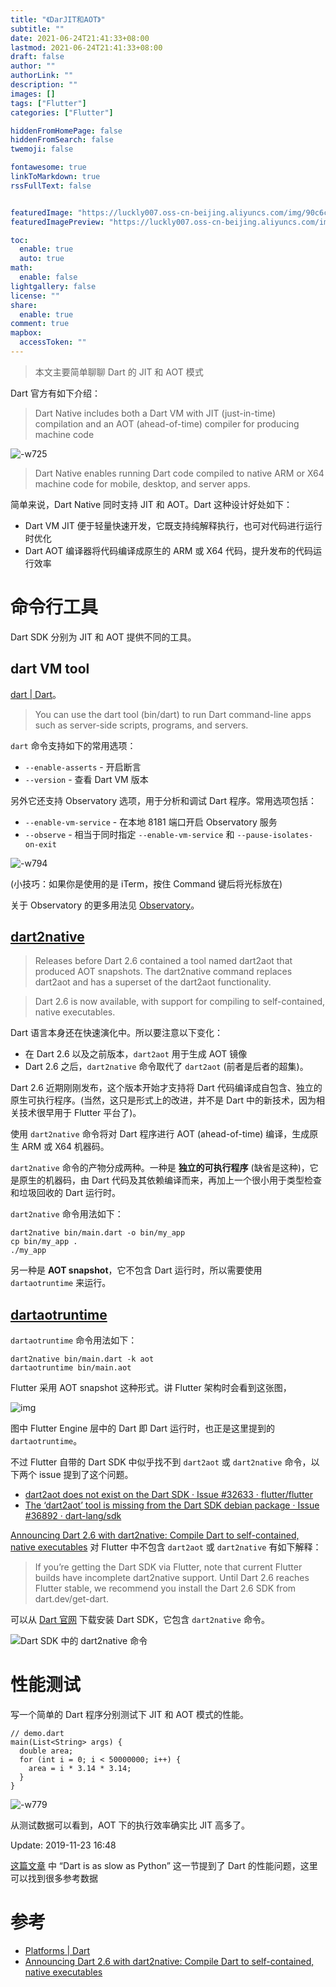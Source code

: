 ```yaml
---
title: "《DarJIT和AOT》"
subtitle: ""
date: 2021-06-24T21:41:33+08:00
lastmod: 2021-06-24T21:41:33+08:00
draft: false
author: ""
authorLink: ""
description: ""
images: []
tags: ["Flutter"]
categories: ["Flutter"]

hiddenFromHomePage: false
hiddenFromSearch: false
twemoji: false

fontawesome: true
linkToMarkdown: true
rssFullText: false


featuredImage: "https://luckly007.oss-cn-beijing.aliyuncs.com/img/90c6cc12-742e-4c9f-b318-b912f163b8d0.png"
featuredImagePreview: "https://luckly007.oss-cn-beijing.aliyuncs.com/img/90c6cc12-742e-4c9f-b318-b912f163b8d0.png"

toc:
  enable: true
  auto: true
math:
  enable: false
lightgallery: false
license: ""
share:
  enable: true
comment: true
mapbox:
  accessToken: ""
---
```




> 本文主要简单聊聊 Dart 的 JIT 和 AOT 模式

<!--more-->

Dart 官方有如下介绍：

> Dart Native includes both a Dart VM with JIT (just-in-time) compilation and an AOT (ahead-of-time) compiler for producing machine code

![-w725](https://blog-1251688504.cos.ap-shanghai.myqcloud.com/2019/11/13/15734544331781.jpg)

> Dart Native enables running Dart code compiled to native ARM or X64 machine code for mobile, desktop, and server apps.

简单来说，Dart Native 同时支持 JIT 和 AOT。Dart 这种设计好处如下：

- Dart VM JIT 便于轻量快速开发，它既支持纯解释执行，也可对代码进行运行时优化
- Dart AOT 编译器将代码编译成原生的 ARM 或 X64 代码，提升发布的代码运行效率

# 命令行工具

Dart SDK 分别为 JIT 和 AOT 提供不同的工具。

## dart VM tool

[dart | Dart](https://dart.dev/tools/dart-vm)。

> You can use the dart tool (bin/dart) to run Dart command-line apps such as server-side scripts, programs, and servers.

`dart` 命令支持如下的常用选项：

- `--enable-asserts` - 开启断言
- `--version` - 查看 Dart VM 版本

另外它还支持 Observatory 选项，用于分析和调试 Dart 程序。常用选项包括：

- `--enable-vm-service` - 在本地 8181 端口开启 Observatory 服务
- `--observe` - 相当于同时指定 `--enable-vm-service` 和 `--pause-isolates-on-exit`

![-w794](https://blog-1251688504.cos.ap-shanghai.myqcloud.com/2019/11/13/15734559193856.jpg)

(小技巧：如果你是使用的是 iTerm，按住 Command 键后将光标放在)

关于 Observatory 的更多用法见 [Observatory](https://dart-lang.github.io/observatory/)。

## [dart2native](https://dart.dev/tools/dart2native)

> Releases before Dart 2.6 contained a tool named dart2aot that produced AOT snapshots. The dart2native command replaces dart2aot and has a superset of the dart2aot functionality.

> Dart 2.6 is now available, with support for compiling to self-contained, native executables.

Dart 语言本身还在快速演化中。所以要注意以下变化：

- 在 Dart 2.6 以及之前版本，`dart2aot` 用于生成 AOT 镜像
- Dart 2.6 之后，`dart2native` 命令取代了 `dart2aot` (前者是后者的超集)。

Dart 2.6 近期刚刚发布，这个版本开始才支持将 Dart 代码编译成自包含、独立的原生可执行程序。(当然，这只是形式上的改进，并不是 Dart 中的新技术，因为相关技术很早用于 Flutter 平台了)。

使用 `dart2native` 命令将对 Dart 程序进行 AOT (ahead-of-time) 编译，生成原生 ARM 或 X64 机器码。

`dart2native` 命令的产物分成两种。一种是 **独立的可执行程序** (缺省是这种)，它是原生的机器码，由 Dart 代码及其依赖编译而来，再加上一个很小用于类型检查和垃圾回收的 Dart 运行时。

`dart2native` 命令用法如下：

```
dart2native bin/main.dart -o bin/my_app
cp bin/my_app .
./my_app
```

另一种是 **AOT snapshot**，它不包含 Dart 运行时，所以需要使用 `dartaotruntime` 来运行。

## [dartaotruntime](https://dart.dev/tools/dartaotruntime)

`dartaotruntime` 命令用法如下：

```
dart2native bin/main.dart -k aot
dartaotruntime bin/main.aot
```

Flutter 采用 AOT snapshot 这种形式。讲 Flutter 架构时会看到这张图，

![img](https://blog-1251688504.cos.ap-shanghai.myqcloud.com/2019/11/14/15737038527917.jpg)

图中 Flutter Engine 层中的 Dart 即 Dart 运行时，也正是这里提到的 `dartaotruntime`。

不过 Flutter 自带的 Dart SDK 中似乎找不到 `dart2aot` 或 `dart2native` 命令，以下两个 issue 提到了这个问题。

- [dart2aot does not exist on the Dart SDK · Issue #32633 · flutter/flutter](https://github.com/flutter/flutter/issues/32633)
- [The ‘dart2aot’ tool is missing from the Dart SDK debian package · Issue #36892 · dart-lang/sdk](https://github.com/dart-lang/sdk/issues/36892)

[Announcing Dart 2.6 with dart2native: Compile Dart to self-contained, native executables](https://medium.com/dartlang/dart2native-a76c815e6baf) 对 Flutter 中不包含 `dart2aot` 或 `dart2native` 有如下解释：

> If you’re getting the Dart SDK via Flutter, note that current Flutter builds have incomplete dart2native support. Until Dart 2.6 reaches Flutter stable, we recommend you install the Dart 2.6 SDK from dart.dev/get-dart.

可以从 [Dart 官网](https://dart.dev/tools/sdk/archive) 下载安装 Dart SDK，它包含 `dart2native` 命令。

![Dart SDK 中的 dart2native 命令](https://blog-1251688504.cos.ap-shanghai.myqcloud.com/2019/11/13/15735268131869.jpg)

# 性能测试

写一个简单的 Dart 程序分别测试下 JIT 和 AOT 模式的性能。

```
// demo.dart
main(List<String> args) {
  double area;
  for (int i = 0; i < 50000000; i++) {
    area = i * 3.14 * 3.14;
  }
}
```

![-w779](https://blog-1251688504.cos.ap-shanghai.myqcloud.com/2019/11/13/15735258635004.jpg)

从测试数据可以看到，AOT 下的执行效率确实比 JIT 高多了。

Update: 2019-11-23 16:48

[这篇文章](https://renato.athaydes.com/posts/interesting-dart-features.html#quick-dart-overview) 中 “Dart is as slow as Python” 这一节提到了 Dart 的性能问题，这里可以找到很多参考数据

# 参考

- [Platforms | Dart](https://dart.dev/platforms#dart-native-vm-jit-and-aot)
- [Announcing Dart 2.6 with dart2native: Compile Dart to self-contained, native executables](https://medium.com/dartlang/dart2native-a76c815e6baf)